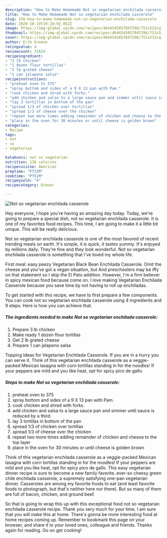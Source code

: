 ```yaml
---
description: "How to Make Homemade Not so vegetarian enchilada casserole"
title: "How to Make Homemade Not so vegetarian enchilada casserole"
slug: 156-how-to-make-homemade-not-so-vegetarian-enchilada-casserole
date: 2020-10-19T19:10:03.052Z
image: https://img-global.cpcdn.com/recipes/4644545857847296/751x532cq70/not-so-vegetarian-enchilada-casserole-recipe-main-photo.jpg
thumbnail: https://img-global.cpcdn.com/recipes/4644545857847296/751x532cq70/not-so-vegetarian-enchilada-casserole-recipe-main-photo.jpg
cover: https://img-global.cpcdn.com/recipes/4644545857847296/751x532cq70/not-so-vegetarian-enchilada-casserole-recipe-main-photo.jpg
author: Erik Greene
ratingvalue: 4
reviewcount: 31624
recipeingredient:
- "3 lb chicken"
- "1 dozen flour tortillas"
- "2 lb grated cheese"
- "1 can jalapeno salsa"
recipeinstructions:
- "preheat oven to 375"
- "spray bottom and sides of a 9 X 13 pan with Pam."
- "cook chicken and shred with forks."
- "add chicken and salsa to a large sauce pan and simmer until sauce is reduced by a third."
- "lay 3 tortillas in bottom of the pan"
- "spread 1/3 of chicken over tortillas"
- "spread 1/3 of cheese over the chicken"
- "repeat two more times adding remainder of chicken and cheese to the top layer"
- "place in the oven for 30 minutes or until cheese is golden brown"
categories:
- Recipe
tags:
- not
- so
- vegetarian

katakunci: not so vegetarian 
nutrition: 138 calories
recipecuisine: American
preptime: "PT32M"
cooktime: "PT51M"
recipeyield: "4"
recipecategory: Dinner

---
```



![Not so vegetarian enchilada casserole](https://img-global.cpcdn.com/recipes/4644545857847296/751x532cq70/not-so-vegetarian-enchilada-casserole-recipe-main-photo.jpg)

Hey everyone, I hope you're having an amazing day today. Today, we're going to prepare a special dish, not so vegetarian enchilada casserole. It is one of my favorites food recipes. This time, I am going to make it a little bit unique. This will be really delicious.

Not so vegetarian enchilada casserole is one of the most favored of recent trending meals on earth. It's simple, it is quick, it tastes yummy. It's enjoyed by millions daily. They're fine and they look wonderful. Not so vegetarian enchilada casserole is something that I've loved my whole life.

First meal: easy peezy Vegetarian Black Bean Enchilada Casserole. Omit the cheese and you&#39;ve got a vegan situation, but And preschoolers may be iffy on that statement so I skip the El Pato addition. However, I&#39;m a firm believer in spicy mexican food because come on. I love making Vegetarian Enchilada Casserole because you save time by not having to roll up enchiladas.


To get started with this recipe, we have to first prepare a few components. You can cook not so vegetarian enchilada casserole using 4 ingredients and 9 steps. Here is how you can achieve that.

<!--inarticleads1-->

##### The ingredients needed to make Not so vegetarian enchilada casserole:

1. Prepare 3 lb chicken
1. Make ready 1 dozen flour tortillas
1. Get 2 lb grated cheese
1. Prepare 1 can jalapeno salsa


Topping Ideas for Vegetarian Enchilada Casserole. If you are in a hurry you can serve it. Think of this vegetarian enchilada casserole as a veggie-packed Mexican lasagna with corn tortillas standing in for the noodles! If your peppers are mild and you like heat, opt for spicy pico de gallo. 

<!--inarticleads2-->

##### Steps to make Not so vegetarian enchilada casserole:

1. preheat oven to 375
1. spray bottom and sides of a 9 X 13 pan with Pam.
1. cook chicken and shred with forks.
1. add chicken and salsa to a large sauce pan and simmer until sauce is reduced by a third.
1. lay 3 tortillas in bottom of the pan
1. spread 1/3 of chicken over tortillas
1. spread 1/3 of cheese over the chicken
1. repeat two more times adding remainder of chicken and cheese to the top layer
1. place in the oven for 30 minutes or until cheese is golden brown


Think of this vegetarian enchilada casserole as a veggie-packed Mexican lasagna with corn tortillas standing in for the noodles! If your peppers are mild and you like heat, opt for spicy pico de gallo. This easy vegetarian dinner recipe is sure to become a new family favorite..ever-so cheesy green chile enchilada casserole, a supremely satisfying one-pan vegetarian dinner. Casseroles are among my favorite foods to eat (and least favorite foods to photograph, but that&#39;s neither here nor there). But so many of them are full of bacon, chicken, and ground beef. 

So that is going to wrap this up with this exceptional food not so vegetarian enchilada casserole recipe. Thank you very much for your time. I am sure that you will make this at home. There's gonna be more interesting food at home recipes coming up. Remember to bookmark this page on your browser, and share it to your loved ones, colleague and friends. Thanks again for reading. Go on get cooking!
